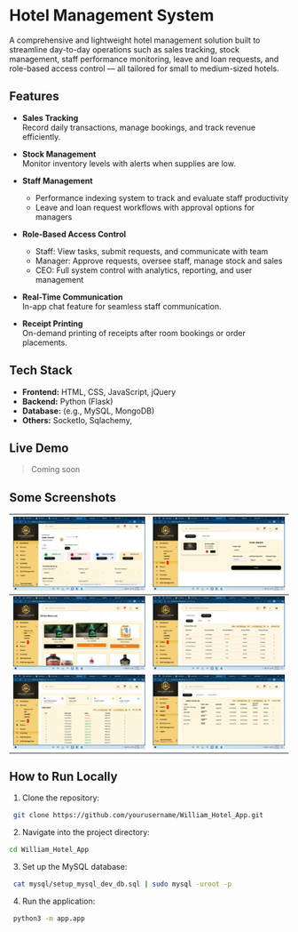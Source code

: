 # Hotel Management System

A comprehensive and lightweight hotel management solution built to streamline day-to-day operations such as sales tracking, stock management, staff performance monitoring, leave and loan requests, and role-based access control — all tailored for small to medium-sized hotels.

## Features

- **Sales Tracking**  
  Record daily transactions, manage bookings, and track revenue efficiently.

- **Stock Management**  
  Monitor inventory levels with alerts when supplies are low.

- **Staff Management**  
  - Performance indexing system to track and evaluate staff productivity  
  - Leave and loan request workflows with approval options for managers

- **Role-Based Access Control**  
  - Staff: View tasks, submit requests, and communicate with team  
  - Manager: Approve requests, oversee staff, manage stock and sales  
  - CEO: Full system control with analytics, reporting, and user management

- **Real-Time Communication**  
  In-app chat feature for seamless staff communication.

- **Receipt Printing**  
  On-demand printing of receipts after room bookings or order placements.

## Tech Stack

- **Frontend:** HTML, CSS, JavaScript, jQuery  
- **Backend:** Python (Flask)
- **Database:** (e.g., MySQL, MongoDB)  
- **Others:** SocketIo, Sqlachemy, 

## Live Demo

> Coming soon

## Some Screenshots
| ![](app/static/images/app_screnshot/Screenshot%20(4).png) | ![](app/static/images/app_screnshot/Screenshot%20(6).png) |
|------------------------------------------------------------|------------------------------------------------------------|
| ![](app/static/images/app_screnshot/Screenshot%20(5).png) | ![](app/static/images/app_screnshot/Screenshot%20(7).png) |
| ![](app/static/images/app_screnshot/Screenshot%20(8).png) | ![](app/static/images/app_screnshot/Screenshot%20(11).png) |

## How to Run Locally

1. Clone the repository:
  ```bash
   git clone https://github.com/yourusername/William_Hotel_App.git
   ```

2. Navigate into the project directory:
  ```bash
  cd William_Hotel_App
  ```

3. Set up the MySQL database:
 ```bash
  cat mysql/setup_mysql_dev_db.sql | sudo mysql -uroot -p
  ```

4. Run the application:
 ```bash
  python3 -m app.app
  ```
